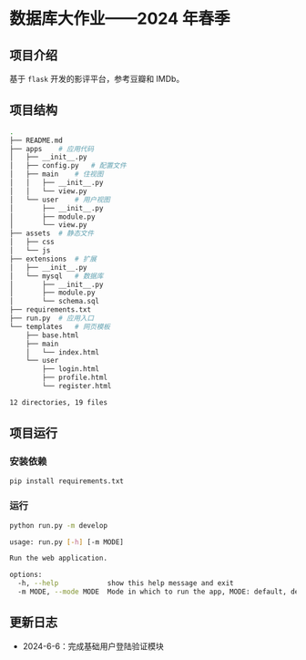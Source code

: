 # 数据库大作业——2024 年春季

## 项目介绍

基于 `flask` 开发的影评平台，参考豆瓣和 IMDb。

## 项目结构

```bash
.
├── README.md
├── apps    # 应用代码
│   ├── __init__.py
│   ├── config.py   # 配置文件
│   ├── main    # 住视图
│   │   ├── __init__.py
│   │   └── view.py
│   └── user    # 用户视图
│       ├── __init__.py
│       ├── module.py
│       └── view.py
├── assets  # 静态文件
│   ├── css
│   └── js
├── extensions  # 扩展
│   ├── __init__.py
│   └── mysql   # 数据库
│       ├── __init__.py
│       ├── module.py
│       └── schema.sql
├── requirements.txt
├── run.py  # 应用入口
└── templates   # 网页模板
    ├── base.html
    ├── main
    │   └── index.html
    └── user
        ├── login.html
        ├── profile.html
        └── register.html

12 directories, 19 files
```

## 项目运行

### 安装依赖

```bash
pip install requirements.txt
```

### 运行

```bash
python run.py -m develop
```

```bash
usage: run.py [-h] [-m MODE]

Run the web application.

options:
  -h, --help            show this help message and exit
  -m MODE, --mode MODE  Mode in which to run the app, MODE: default, develop, test
```

## 更新日志

- 2024-6-6：完成基础用户登陆验证模块
